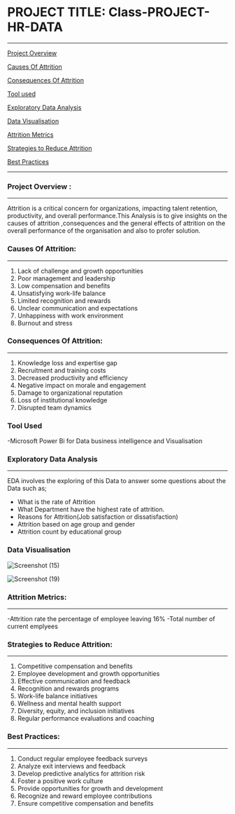 # PROJECT TITLE:  Class-PROJECT-HR-DATA
---
[Project Overview](#project-overview)

[Causes Of Attrition](#causes-of-attrition)

[Consequences Of Attrition](#consequences-of-attrition)

[Tool used](#tool-used)

[Exploratory Data Analysis](exploratory-data-analysis)

[Data Visualisation](#data-visualisation)

[Attrition Metrics](#attrition-metrics)

[Strategies to Reduce Attrition](#strategies-to-reduce-attrition)

[Best Practices](#best-practices)

---
### Project Overview : 
---
Attrition is a critical concern for organizations, impacting talent retention, productivity, and overall performance.This Analysis is to give insights on the causes of attrition ,consequences and the general effects of attrition on the overall performance of the organisation and also to profer solution.

### Causes Of Attrition:
---
1. Lack of challenge and growth opportunities
2. Poor management and leadership
3. Low compensation and benefits
4. Unsatisfying work-life balance
5. Limited recognition and rewards
6. Unclear communication and expectations
7. Unhappiness with work environment
8. Burnout and stress

### Consequences Of Attrition:
---
1. Knowledge loss and expertise gap
2. Recruitment and training costs
3. Decreased productivity and efficiency
4. Negative impact on morale and engagement
5. Damage to organizational reputation
6. Loss of institutional knowledge
7. Disrupted team dynamics

###  Tool Used

-Microsoft Power Bi  for Data business  intelligence and Visualisation

### Exploratory Data Analysis
---
  EDA involves the exploring of this Data to answer some questions about the Data such as;
- What is the rate of Attrition
- What Department have the highest rate of attrition.
- Reasons for Attrition(Job satisfaction or dissatisfaction)
- Attrition based on age group and gender
- Attrition count by educational group

### Data Visualisation
![Screenshot (15)](https://github.com/user-attachments/assets/a298b456-c060-4878-9063-1d6611db406c)




![Screenshot (19)](https://github.com/user-attachments/assets/a6ec3818-f949-4586-af87-b02fb045281c)

  
### Attrition Metrics:
---
-Attrition rate the percentage of employee leaving 16%
-Total number of current emplyees

### Strategies to Reduce Attrition:
---
1. Competitive compensation and benefits
2. Employee development and growth opportunities
3. Effective communication and feedback
4. Recognition and rewards programs
5. Work-life balance initiatives
6. Wellness and mental health support
7. Diversity, equity, and inclusion initiatives
8. Regular performance evaluations and coaching

### Best Practices:
---
1. Conduct regular employee feedback surveys
2. Analyze exit interviews and feedback
3. Develop predictive analytics for attrition risk
4. Foster a positive work culture
5. Provide opportunities for growth and development
6. Recognize and reward employee contributions
7. Ensure competitive compensation and benefits


